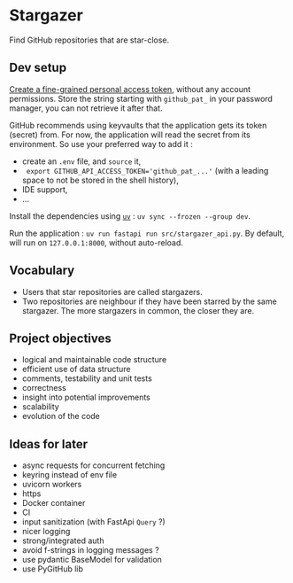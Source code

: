 # Stargazer

Find GitHub repositories that are star-close.

## Dev setup

[Create a fine-grained personal access token](https://github.com/settings/personal-access-tokens), without any account permissions.
Store the string starting with `github_pat_` in your password manager, you can not retrieve it after that.

GitHub recommends using keyvaults that the application gets its token (secret) from.
For now, the application will read the secret from its environment. So use your preferred way to add it :
* create an `.env` file, and `source` it,
* ` export GITHUB_API_ACCESS_TOKEN='github_pat_...'` (with a leading space to not be stored in the shell history),
* IDE support,
* ...

Install the dependencies using [`uv`](https://docs.astral.sh/uv/) : `uv sync --frozen --group dev`.

Run the application : `uv run fastapi run src/stargazer_api.py`.
By default, will run on `127.0.0.1:8000`, without auto-reload.

## Vocabulary

* Users that star repositories are called stargazers.
* Two repositories are neighbour if they have been starred by the same stargazer.
  The more stargazers in common, the closer they are.

## Project objectives

* logical and maintainable code structure
* efficient use of data structure
* comments, testability and unit tests
* correctness
* insight into potential improvements
* scalability
* evolution of the code

## Ideas for later

* async requests for concurrent fetching
* keyring instead of env file
* uvicorn workers
* https
* Docker container
* CI
* input sanitization (with FastApi `Query` ?)
* nicer logging
* strong/integrated auth
* avoid f-strings in logging messages ?
* use pydantic BaseModel for validation
* use PyGitHub lib
